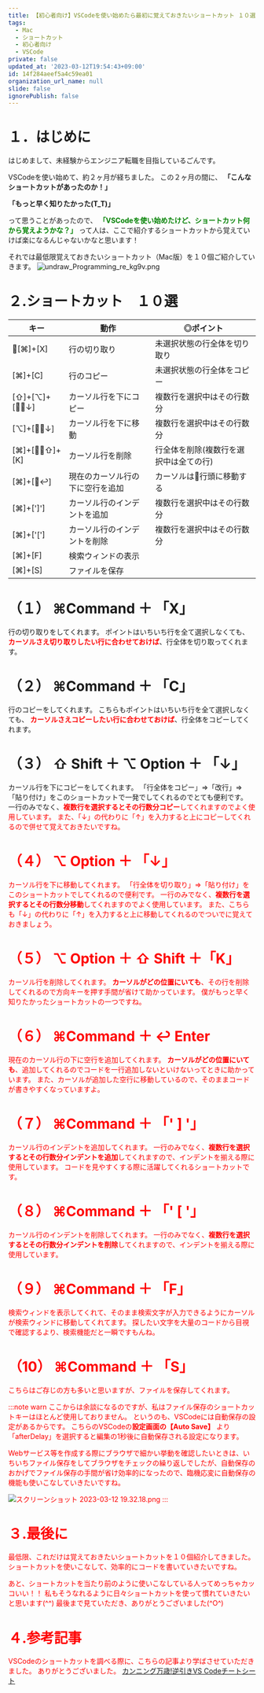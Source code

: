 ```yaml
---
title: 【初心者向け】VSCodeを使い始めたら最初に覚えておきたいショートカット １０選（Mac）
tags:
  - Mac
  - ショートカット
  - 初心者向け
  - VSCode
private: false
updated_at: '2023-03-12T19:54:43+09:00'
id: 14f284aeef5a4c59ea01
organization_url_name: null
slide: false
ignorePublish: false
---
```

# １．はじめに
はじめまして、未経験からエンジニア転職を目指しているごんです。

VSCodeを使い始めて、約２ヶ月が経ちました。
この２ヶ月の間に、
**「こんなショートカットがあったのか！」**

**「もっと早く知りたかった(T_T)」**

って思うことがあったので、
**<font color = green>「VSCodeを使い始めたけど、ショートカット何から覚えようかな？」</font>**
って人は、ここで紹介するショートカットから覚えていけば楽になるんじゃないかなと思います！

それでは最低限覚えておきたいショートカット（Mac版）を１０個ご紹介していきます。
![undraw_Programming_re_kg9v.png](https://qiita-image-store.s3.ap-northeast-1.amazonaws.com/0/3117662/562d77e7-a5e2-f3fe-3dbc-abf67ff0b246.png)



# ２.ショートカット　１０選 
| キー           | 動作                             |◎ポイント                                   |
| -------------- | -------------------------------- | -------------------------------------- |
| [⌘]+[X]        | 行の切り取り                     | 未選択状態の行全体を切り取り           |
| [⌘]+[C]        | 行のコピー                       | 未選択状態の行全体をコピー             |
| [⇧]+[⌥]+[↓] | カーソル行を下にコピー           | 複数行を選択中はその行数分             |
| [⌥]+[↓] | カーソル行を下に移動           | 複数行を選択中はその行数分             |
| [⌘]+[⇧]+[K]    | カーソル行を削除                 | 行全体を削除(複数行を選択中は全ての行) |
| [⌘]+[↩︎]       | 現在のカーソル行の下に空行を追加 | カーソルは行頭に移動する               |
| [⌘]+[']']      | カーソル行のインデントを追加                   | 複数行を選択中はその行数分                        |
| [⌘]+['[']      |カーソル行のインデントを削除               |  複数行を選択中はその行数分                        |
| [⌘]+[F]      | 検索ウィンドの表示               |                                        |
| [⌘]+[S]      | ファイルを保存               |                                        |
# （１） ⌘Command ＋ 「X」
行の切り取りをしてくれます。
ポイントはいちいち行を全て選択しなくても、
**<font color = red>カーソルさえ切り取りしたい行に合わせておけば</font>**、行全体を切り取ってくれます。

# （２） ⌘Command ＋ 「C」
行のコピーをしてくれます。
こちらもポイントはいちいち行を全て選択しなくても、
**<font color = red>カーソルさえコピーしたい行に合わせておけば</font>**、行全体をコピーしてくれます。

# （３） ⇧ Shift ＋ ⌥ Option ＋ 「↓」
カーソル行を下にコピーをしてくれます。
「行全体をコピー」⇒「改行」⇒「貼り付け」をこのショートカットで一発でしてくれるのでとても便利です。
一行のみでなく、**<font color = red>複数行を選択するとその行数分コピー**してくれますのでよく使用しています。
また、「↓」の代わりに「↑」を入力すると上にコピーしてくれるので併せて覚えておきたいですね。

# （４） ⌥ Option ＋ 「↓」
カーソル行を下に移動してくれます。
「行全体を切り取り」⇒「貼り付け」をこのショートカットでしてくれるので便利です。
一行のみでなく、**<font color = red>複数行を選択するとその行数分移動**してくれますのでよく使用しています。
また、こちらも「↓」の代わりに「↑」を入力すると上に移動してくれるのでついでに覚えておきましょう。

# （５） ⌥ Option ＋ ⇧ Shift ＋「K」
カーソル行を削除してくれます。
**<font color = red>カーソルがどの位置にいても</font>**、その行を削除してくれるので方向キーを押す手間が省けて助かっています。
僕がもっと早く知りたかったショートカットの一つですね。

# （６） ⌘Command ＋ ↩︎ Enter
現在のカーソル行の下に空行を追加してくれます。
**<font color = red>カーソルがどの位置にいても</font>**、追加してくれるのでコードを一行追加しないといけないってときに助かっています。
また、カーソルが追加した空行に移動しているので、そのままコードが書きやすくなっていますよ。

# （７） ⌘Command ＋ 「' ] '」
カーソル行のインデントを追加してくれます。
一行のみでなく、**<font color = red>複数行を選択するとその行数分インデントを追加**してくれますので、インデントを揃える際に使用しています。
コードを見やすくする際に活躍してくれるショートカットです。

# （８） ⌘Command ＋ 「' [ '」
カーソル行のインデントを削除してくれます。
一行のみでなく、**<font color = red>複数行を選択するとその行数分インデントを削除**してくれますので、インデントを揃える際に使用しています。


# （９） ⌘Command ＋ 「F」
検索ウィンドを表示してくれて、そのまま検索文字が入力できるようにカーソルが検索ウィンドに移動してくれてます。
探したい文字を大量のコードから目視で確認するより、検索機能だと一瞬ですもんね。

# （10） ⌘Command ＋ 「S」
こちらはご存じの方も多いと思いますが、ファイルを保存してくれます。

:::note warn
ここからは余談になるのですが、私はファイル保存のショートカットキーはほとんど使用しておりません。
というのも、VSCodeには自動保存の設定があるからです。
こちらのVSCodeの**設定画面の【Auto Save】** より<font color = red>「afterDelay」</font>を選択すると編集の1秒後に自動保存される設定になります。

Webサービス等を作成する際にブラウザで細かい挙動を確認したいときは、いちいちファイル保存をしてブラウザをチェックの繰り返しでしたが、自動保存のおかげでファイル保存の手間が省け効率的になったので、臨機応変に自動保存の機能も使いこなしていきたいですね。

![スクリーンショット 2023-03-12 19.32.18.png](https://qiita-image-store.s3.ap-northeast-1.amazonaws.com/0/3117662/5ae6340e-09e3-1965-cd2d-92b674c8190b.png)
:::

# ３.最後に
最低限、これだけは覚えておきたいショートカットを１０個紹介してきました。
ショートカットを使いこなして、効率的にコードを書いていきたいですね。

あと、ショートカットを当たり前のように使いこなしている人ってめっちゃカッコいい！！
私もそうなれるように日々ショートカットを使って慣れていきたいと思います(^^)
最後まで見ていただき、ありがとうございました(^O^)


# ４.参考記事
VSCodeのショートカットを調べる際に、こちらの記事より学ばさせていただきました。
ありがとうございました。
[カンニング万歳!逆引きVS Codeチートシート](https://qiita.com/4_mio_11/items/e304809b10c400fba407)
